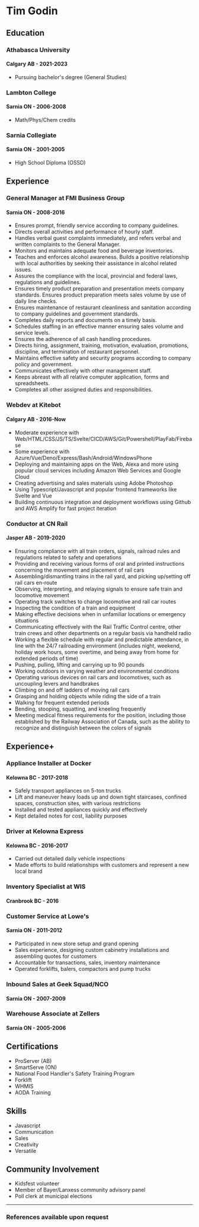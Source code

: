 # Tim Godin

## Education

### Athabasca University
#### Calgary AB - 2021-2023
- Pursuing bachelor's degree (General Studies)

### Lambton College 
#### Sarnia ON - 2006-2008
- Math/Phys/Chem credits

### Sarnia Collegiate 
#### Sarnia ON - 2001-2005

- High School Diploma (OSSD)

## Experience

### General Manager at FMI Business Group
#### Sarnia ON - 2008-2016

- Ensures prompt, friendly service according to company guidelines.
- Directs overall activities and performance of hourly staff.
- Handles verbal guest complaints immediately, and refers verbal and written complaints to the General Manager.
- Monitors and maintains adequate food and beverage inventories.
- Teaches and enforces alcohol awareness. Builds a positive relationship with local authorities by seeking their assistance in alcohol related issues.
- Assures the compliance with the local, provincial and federal laws, regulations and guidelines.
- Ensures timely product preparation and presentation meets company standards. Ensures product preparation meets sales volume by use of daily line checks.
- Ensures maintenance of restaurant cleanliness and sanitation according to company guidelines and government standards.
- Completes daily reports and documents on a timely basis.
- Schedules staffing in an effective manner ensuring sales volume and service levels.
- Ensures the adherence of all cash handling procedures.
- Directs hiring, assignment, training, motivation, evaluation, promotions, discipline, and termination of restaurant personnel.
- Maintains effective safety and security programs according to company policy and government.
- Communicates effectively with other management staff.
- Keeps abreast with all relative computer application, forms and spreadsheets.
- Completes all other assigned duties and responsibilities.

### Webdev at Kitebot
#### Calgary AB - 2016-Now

- Moderate experience with Web/HTML/CSS/JS/TS/Svelte/CICD/AWS/Git/Powershell/PlayFab/Firebase
- Some experience with Azure/Vue/Deno/Express/Bash/Android/WindowsPhone
- Deploying and maintaining apps on the Web, Alexa and more using popular cloud services including Amazon Web Services and Google Cloud
- Creating advertising and sales materials using Adobe Photoshop
- Using Typescript/Javascript and popular frontend frameworks like Svelte and Vue
- Building continuous integration and deployment workflows using Github and AWS Amplify for fast project iteration

### Conductor at CN Rail
#### Jasper AB - 2019-2020

- Ensuring compliance with all train orders, signals, railroad rules and regulations related to safety and operations
- Providing and receiving various forms of oral and printed instructions concerning the movement and placement of rail cars
- Assembling/dismantling trains in the rail yard, and picking up/setting off rail cars en-route
- Observing, interpreting, and relaying signals to ensure safe train and locomotive movement
- Operating track switches to change locomotive and rail car routes
- Inspecting the condition of a train and equipment
- Making effective decisions when in unfamiliar locations or emergency situations
- Communicating effectively with the Rail Traffic Control centre, other train crews and other departments on a regular basis via handheld radio
- Working a flexible schedule with regular and predictable attendance, in line with the 24/7 railroading environment (includes night, weekend, holiday work hours, some overtime, and being away from home for extended periods of time)
- Pushing, pulling, lifting and carrying up to 90 pounds
- Working outdoors in varying weather and environmental conditions
- Operating various devices on rail cars and locomotives, such as uncoupling levers and handbrakes
- Climbing on and off ladders of moving rail cars
- Grasping and holding objects while riding the side of a train
- Walking for frequent extended periods
- Bending, stooping, squatting, and kneeling frequently
- Meeting medical fitness requirements for the position, including those established by the Railway Association of Canada, such as the ability to recognize and distinguish between the colors of signals

## Experience+ 

### Appliance Installer at Docker
#### Kelowna BC - 2017-2018

- Safely transport appliances on 5-ton trucks
- Lift and maneuver heavy loads up and down tight staircases, confined spaces, construction sites, with various restrictions
- Installed and tested appliances quickly and effectively
- Kept detailed notes for cost, liability purposes

### Driver at Kelowna Express
#### Kelowna BC - 2016-2017

- Carried out detailed daily vehicle inspections
- Made efforts to build relationships with customers and represent a new local brand

### Inventory Specialist at WIS
#### Cranbrook BC - 2016

### Customer Service at Lowe's 
#### Sarnia ON - 2011-2012

- Participated in new store setup and grand opening
- Sales experience, designing custom cabinetry installations and assembling quotes for customers
- Accountable for transactions, sales, inventory maintenance
- Operated forklifts, balers, compactors and pump trucks

### Inbound Sales at Geek Squad/NCO
#### Sarnia ON - 2007-2009

### Warehouse Associate at Zellers 
#### Sarnia ON - 2005-2006

## Certifications

- ProServer (AB)
- SmartServe (ON)
- National Food Handler's Safety Training Program
- Forklift 
- WHMIS
- AODA Training

## Skills

- Javascript
- Communication
- Sales
- Creativity
- Versatile

## Community Involvement

- Kidsfest volunteer
- Member of Bayer/Lanxess community advisory panel
- Poll clerk at municipal elections

---

### References available upon request